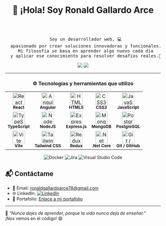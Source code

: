 <h1 align="center">👋 ¡Hola! Soy Ronald Gallardo Arce</h1>
<div align="center">
<br><br>
<pre>
  Soy un desarrollador web, 💻
  apasionado por crear soluciones innovadoras y funcionales.  
  Mi filosofía se basa en aprender algo nuevo cada día
  y aplicar ese conocimiento para resolver desafíos reales.🚀
</pre>

    
[![](https://img.shields.io/badge/Linkedin-0a66c2)](https://www.linkedin.com/in/ronald-gallardo-arce-a01b53279)
[![](https://img.shields.io/badge/Portfolio-93A1FC)](https://ronaldgallardoarce.vercel.app)
</div>



---

<h3 align="center">⚙️ Tecnologías y herramientas que utilizo</h3>

<table align="center">
  <tr>
    <td align="center">
      <img src="https://profilinator.rishav.dev/skills-assets/react-original-wordmark.svg" height="40" alt="React" /><br/>
      <sub><b>React</b></sub>
    </td>
    <td align="center">
      <img src="https://profilinator.rishav.dev/skills-assets/angularjs-original.svg" height="40" alt="Angular" /><br/>
      <sub><b>Angular</b></sub>
    </td>
    <td align="center">
      <img src="https://profilinator.rishav.dev/skills-assets/html5-original-wordmark.svg" height="40" alt="HTML5" /><br/>
      <sub><b>HTML5</b></sub>
    </td>
    <td align="center">
      <img src="https://profilinator.rishav.dev/skills-assets/css3-original-wordmark.svg" height="40" alt="CSS3" /><br/>
      <sub><b>CSS3</b></sub>
    </td>
    <td align="center">
      <img src="https://profilinator.rishav.dev/skills-assets/javascript-original.svg" height="40" alt="JavaScript" /><br/>
      <sub><b>JavaScript</b></sub>
    </td>
  </tr>
  <tr>
    <td align="center">
      <img src="https://profilinator.rishav.dev/skills-assets/typescript-original.svg" height="40" alt="TypeScript" /><br/>
      <sub><b>TypeScript</b></sub>
    </td>
    <td align="center">
      <img src="https://raw.githubusercontent.com/danielcranney/readme-generator/main/public/icons/skills/nodejs-colored.svg" height="40" alt="NodeJS" /><br/>
      <sub><b>NodeJS</b></sub>
    </td>
    <td align="center">
      <img src="https://profilinator.rishav.dev/skills-assets/express-original-wordmark.svg" height="40" alt="Express.js" /><br/>
      <sub><b>Express.js</b></sub>
    </td>
    <td align="center">
      <img src="https://profilinator.rishav.dev/skills-assets/mongodb-original-wordmark.svg" height="40" alt="MongoDB" /><br/>
      <sub><b>MongoDB</b></sub>
    </td>
    <td align="center">
      <img src="https://profilinator.rishav.dev/skills-assets/postgresql-original-wordmark.svg" height="40" alt="PostgreSQL" /><br/>
      <sub><b>PostgreSQL</b></sub>
    </td>
  </tr>
  <tr>
    <td align="center">
      <img src="https://raw.githubusercontent.com/danielcranney/readme-generator/main/public/icons/skills/vite-colored.svg" height="40" alt="Vite" /><br/>
      <sub><b>Vite</b></sub>
    </td>
    <td align="center">
      <img src="https://profilinator.rishav.dev/skills-assets/tailwindcss.svg" height="40" alt="Tailwind CSS" /><br/>
      <sub><b>Tailwind CSS</b></sub>
    </td>
    <td align="center">
      <img src="https://profilinator.rishav.dev/skills-assets/redux-original.svg" height="40" alt="Redux" /><br/>
      <sub><b>Redux</b></sub>
    </td>
    <td align="center">
      <img src="https://profilinator.rishav.dev/skills-assets/dotnetcore.png" height="40" alt=".Net Core" /><br/>
      <sub><b>.Net Core</b></sub>
    </td>
    <td align="center">
      <img src="https://profilinator.rishav.dev/skills-assets/git-scm-icon.svg" height="40" alt="Git / GitHub" /><br/>
      <sub><b>Git / GitHub</b></sub>
    </td>
  </tr>
</table>
 
<div align="center">

![Docker](https://img.shields.io/badge/Docker-2496ED?logo=docker&logoColor=white)
![Jira](https://img.shields.io/badge/Jira-0052CC?logo=jira&logoColor=white)
![Visual Studio Code](https://img.shields.io/badge/VSCode-0078D4?logo=visual-studio-code&logoColor=white)

</div>

## 📬 Contáctame
- 📧 Email: ronaldgallardoarce78@gmail.com
- 🌐 LinkedIn: [![LinkedIn](https://img.shields.io/badge/linkedin-0a66c2?logo=linkedin&logoColor=white)](https://www.linkedin.com/in/ronald-gallardo-arce-a01b53279)
- 🌟 Portafolio: [Enlace a mi portafolio]("")

---

🎯 *"Nunca dejes de aprender, porque la vida nunca deja de enseñar."*  
¡Nos vemos en el código! 😄

